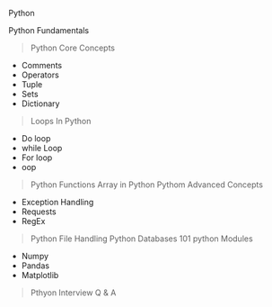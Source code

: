 Python

Python Fundamentals
> Python Core Concepts
- Comments
- Operators
- Tuple
- Sets
- Dictionary
> Loops In Python
- Do loop
- while Loop
- For loop
- oop
> Python Functions
> Array in Python
> Pythom Advanced Concepts
- Exception Handling
- Requests
- RegEx
> Python File Handling
> Python Databases 101
> python Modules
  - Numpy
  - Pandas
  - Matplotlib
> Pthyon Interview Q & A

  

